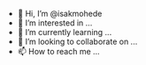 - 👋 Hi, I’m @isakmohede
- 👀 I’m interested in ...
- 🌱 I’m currently learning ...
- 💞️ I’m looking to collaborate on ...
- 📫 How to reach me ...

<!---
isakmohede/isakmohede is a ✨ special ✨ repository because its `README.md` (this file) appears on your GitHub profile.
You can click the Preview link to take a look at your changes.
--->
